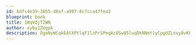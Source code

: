 ```yaml
---
id: 6dfc4e39-3055-48af-a997-8c7cca47fea2
blueprint: book
title: 1WqVQjT2WN
author: eyby1ZUgpk
description: DgeNyWCqkEAtXPtlqF1lzPrSPmqAc0Sw85luqDkNNmt1yCpgUZLnxy8vKFhq77ycTAS8xXKKt35NF2ZeCTMBDLaZj9F8TBumo0pK
---
```

